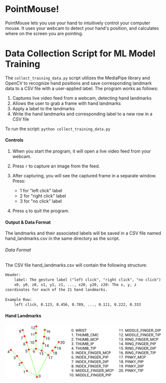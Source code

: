 # PointMouse!

PointMouse lets you use your hand to intuitively control your computer mouse. It uses your webcam to detect your hand's position, and calculates where on the screen you are pointing.


# Data Collection Script for ML Model Training
The `collect_training_data.py` script utilizes the MediaPipe library and OpenCV to recognize hand positions and save corresponding landmark data to a CSV file with a user-applied label. The program works as follows:

1) Captures live video feed from a webcam, detecting hand landmarks
2) Allows the user to grab a frame with hand landmarks
3) Apply a label to the landmarks
4) Write the hand landmarks and corresponding label to a new row in a CSV file

To run the script: `python collect_training_data.py`

#### Controls

1) When you start the program, it will open a live video feed from your webcam.
2) Press `r` to capture an image from the feed.
3) After capturing, you will see the captured frame in a separate window. Press:
    - 1 for "left click" label
    - 2 for "right click" label
    - 3 for "no click" label

4) Press `q` to quit the program.

#### Output & Data Format
The landmarks and their associated labels will be saved in a CSV file named hand_landmarks.csv in the same directory as the script.

###### Data Format 
The CSV file hand_landmarks.csv will contain the following structure:

    Header:
        label: The gesture label ("left click", "right click", "no click")
        x0, y0, z0, x1, y1, z1, ..., x20, y20, z20: The x, y, z coordinates for each of the 21 hand landmarks.

    Example Row:
        left click, 0.123, 0.456, 0.789, ..., 0.111, 0.222, 0.333

#### Hand Landmarks
![Hand Landmarks](hand-landmarks.png)
